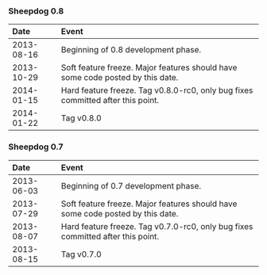 ### Sheepdog 0.8

| Date       | Event                                                                           |
|:-----------|:--------------------------------------------------------------------------------|
| 2013-08-16 | Beginning of 0.8 development phase.                                             |
| 2013-10-29 | Soft feature freeze. Major features should have some code posted by this date.  |
| 2014-01-15 | Hard feature freeze. Tag v0.8.0-rc0, only bug fixes committed after this point. |
| 2014-01-22 | Tag v0.8.0

### Sheepdog 0.7

| Date       | Event                                                                           |
|:-----------|:--------------------------------------------------------------------------------|
| 2013-06-03 | Beginning of 0.7 development phase.                                             |
| 2013-07-29 | Soft feature freeze. Major features should have some code posted by this date.  |
| 2013-08-07 | Hard feature freeze. Tag v0.7.0-rc0, only bug fixes committed after this point. |
| 2013-08-15 | Tag v0.7.0                                                                      |
